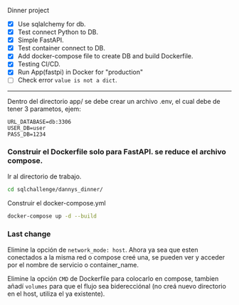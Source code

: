 Dinner project
- [x] Use sqlalchemy for db.
- [x] Test connect Python to DB.
- [x] Simple FastAPI.
- [x] Test container connect to DB.
- [x] Add docker-compose file to create DB and build Dockerfile.
- [x] Testing CI/CD.
- [x] Run App(fastpi) in Docker for "production"
- [ ] Check error `value is not a dict`.

***

Dentro del directorio app/ se debe crear un archivo .env, el cual debe de tener 3 parametos, ejem:
```.env
URL_DATABASE=db:3306
USER_DB=user
PASS_DB=1234
```
### Construir el Dockerfile solo para FastAPI. se reduce el archivo compose.
Ir al directorio de trabajo.
```bash
cd sqlchallenge/dannys_dinner/
```
Construir el docker-compose.yml
```bash
docker-compose up -d --build
```
### Last change
Elimine la opción de `network_mode: host`. Ahora ya sea que esten conectados a la misma red o compose creé una, se pueden ver y acceder por el nombre de servicio o container_name.

Elimine la opción `CMD` de Dockerfile para colocarlo en compose, tambien añadí `volumes` para que el flujo sea biderecciónal (no creá nuevo directorio en el host, utiliza el ya existente).
